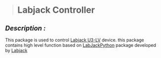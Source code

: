 > # Labjack Controller
>

## *Description :* 

This package is used to control [Labjack U3-LV](https://labjack.com/products/u3) device.
this package contains high level function based on [LabJackPython](https://labjack.com/support/software/examples/ud/labjackpython) package developed by [Labjack](https://labjack.com/)

